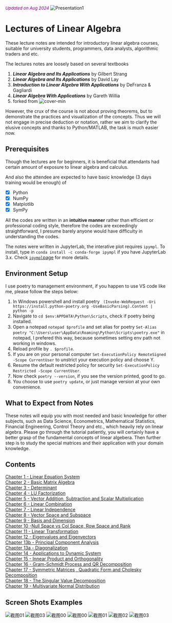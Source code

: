 <font color='purple' size=2.5><i>Updated on Aug 2024</i></font>
![Presentation1](https://user-images.githubusercontent.com/59842360/159695863-678be5bc-d146-4340-9592-003ad93241e1.jpg)
# Lectures of Linear Algebra

These lecture notes are intended for introductory linear algebra courses, suitable for university students, programmers, data analysts, algorithmic traders and etc. 

The lectures notes are loosely based on several textbooks

1. <b><i>Linear Algebra and Its Applications</i></b> by Gilbert Strang 
2. <b><i>Linear Algebra and Its Applications</i></b> by David Lay 
3. <b><i>Introduction to Linear Algebra With Applications</i></b> by DeFranza & Gagliardi
4. <b><i>Linear Algebra With Applications</i></b> by Gareth Willia
5. forked from 
![cover-min](https://user-images.githubusercontent.com/59842360/83939172-64df6c00-a7e3-11ea-80b1-058af696d5a3.png)

However, the crux of the course is not about proving theorems, but to demonstrate the practices and visualization of the concepts. Thus we will not engage in precise deduction or notation, rather we aim to clarify the elusive concepts and thanks to Python/MATLAB, the task is much easier now.

## Prerequisites
Though the lectures are for beginners, it is beneficial that attendants had certain amount of exposure to linear algebra and calculus.

And also the attendee are expected to have basic knowledge (3 days training would be enough) of 
- [x] Python
- [x] NumPy
- [x] Matplotlib
- [x] SymPy

All the codes are written in an <b>intuitive manner</b> rather than efficient or professional coding style, therefore the codes are exceedingly straightforward, I presume barely anyone would have difficulty in understanding the codes.

The notes were written in JupyterLab, the interative plot requires ```ipympl```. To install, type in ```conda install -c conda-forge ipympl``` if you have JupyterLab 3.x. Check <a href='https://github.com/matplotlib/ipympl'><code>ipympl</code>page</a> for more details.

## Environment Setup
I use poetry to management environment, if you happen to use VS code like me, please follow the steps below:
1. In Windows powershell and install poetry ``` (Invoke-WebRequest -Uri https://install.python-poetry.org -UseBasicParsing).Content | python -p```
2. Navigate to ```cd $env:APPDATA\Python\Scripts```, check if poetry being installed.
3. Open a notepad ```notepad $profile``` and set alias for poetry ```Set-Alias poetry "C:\Users\user\AppData\Roaming\Python\Scripts\poetry.exe"``` in notepad, I prefered this way, because sometimes setting env path not working in windows.
4. Reload profile by ```. $profile```.
5. If you are on your personal computer ```Set-ExecutionPolicy RemoteSigned -Scope CurrentUser``` to unstrict your execution policy and choose Y.
6. Resume the default restricted policy for security ```Set-ExecutionPolicy Restricted -Scope CurrentUser```.
7. Now check ```poetry --version```, if you see the version printed, good to go.
8. You choose to use ```poetry update```, or just manage version at your own convenience.

## What to Expect from Notes
These notes will equip you with most needed and basic knowledge for other subjects, such as Data Science, Econometrics, Mathematical Statistics, Financial Engineering, Control Theory and etc., which heavily rely on linear algebra. Please go through the tutorial patiently, you will certainly have a better grasp of the fundamental concepts of linear algebera. Then further step is to study the special matrices and their application with your domain knowledge.  

## Contents

[Chapter 1 - Linear Equation System](https://nbviewer.org/github/weijie-chen/Linear-Algebra-With-Python/blob/master/notebooks/Chapter%201%20-%20Linear%20Equation%20System.ipynb)<br>
[Chapter 2 - Basic Matrix Algebra](https://nbviewer.org/github/weijie-chen/Linear-Algebra-With-Python/blob/master/notebooks/Chapter%202%20-%20Basic%20Matrix%20Algebra.ipynb)<br>
[Chapter 3 - Determinant](https://nbviewer.org/github/weijie-chen/Linear-Algebra-With-Python/blob/master/notebooks/Chapter%203%20-%20Determinant.ipynb)<br>
[Chapter 4 - LU Factorization](https://nbviewer.org/github/weijie-chen/Linear-Algebra-With-Python/blob/master/notebooks/Chapter%204%20-%20LU%20Factorization.ipynb)<br>
[Chapter 5 - Vector Addition, Subtraction and Scalar Multiplication](https://nbviewer.org/github/weijie-chen/Linear-Algebra-With-Python/blob/master/notebooks/Chapter%205%20-%20Vector%20Addition%2C%20Subtraction%20and%20Scalar%20Multiplication.ipynb)<br>
[Chapter 6 - Linear Combination](https://nbviewer.org/github/weijie-chen/Linear-Algebra-With-Python/blob/master/notebooks/Chapter%206%20-%20Linear%20Combination.ipynb)<br>
[Chapter 7 - Linear Independence](https://nbviewer.org/github/weijie-chen/Linear-Algebra-With-Python/blob/master/notebooks/Chapter%207%20-%20Linear%20Independence.ipynb)<br>
[Chapter 8 - Vector Space and Subspace](https://nbviewer.org/github/weijie-chen/Linear-Algebra-With-Python/blob/master/notebooks/Chapter%208%20-%20Vector%20Space%20and%20Subspace.ipynb)<br>
[Chapter 9 - Basis and Dimension](https://nbviewer.org/github/weijie-chen/Linear-Algebra-With-Python/blob/master/notebooks/Chapter%209%20-%20Basis%20and%20Dimension.ipynb)<br>
[Chapter 10 -Null Space vs Col Space, Row Space and Rank](https://nbviewer.org/github/weijie-chen/Linear-Algebra-With-Python/blob/master/notebooks/Chapter%2010%20-Null%20Space%20vs%20Col%20Space%2C%20Row%20Space%20and%20Rank.ipynb)<br>
[Chapter 11 - Linear Transformation](https://nbviewer.org/github/weijie-chen/Linear-Algebra-With-Python/blob/master/notebooks/Chapter%2011%20-%20Linear%20Transformation.ipynb)<br>
[Chapter 12 - Eigenvalues and Eigenvectors](https://nbviewer.org/github/weijie-chen/Linear-Algebra-With-Python/blob/master/notebooks/Chapter%2012%20-%20Eigenvalues%20and%20Eigenvectors.ipynb)<br>
[Chapter 13b - Principal Component Analysis](https://nbviewer.org/github/weijie-chen/Linear-Algebra-With-Python/blob/master/notebooks/Chapter%2013b%20-%20Principal%20Component%20Analysis.ipynb)<br>
[Chapter 13a - Diagonalization](https://nbviewer.org/github/weijie-chen/Linear-Algebra-With-Python/blob/master/notebooks/Chapter%2013a%20-%20Diagonalization.ipynb)<br>
[Chapter 14 - Applications to Dynamic System](https://nbviewer.org/github/weijie-chen/Linear-Algebra-With-Python/blob/master/notebooks/Chapter%2014%20-%20Applications%20to%20Dynamic%20System.ipynb)<br>
[Chapter 15 - Innear Product and Orthogonality](https://nbviewer.org/github/weijie-chen/Linear-Algebra-With-Python/blob/master/notebooks/Chapter%2015%20-%20Innear%20Product%20and%20Orthogonality.ipynb)<br>
[Chapter 16 - Gram-Schmidt Process and QR Decomposition](https://nbviewer.org/github/weijie-chen/Linear-Algebra-With-Python/blob/master/notebooks/Chapter%2016%20-%20Gram-Schmidt%20Process%20and%20QR%20Decomposition.ipynb)<br>
[Chapter 17 - Symmetric Matrices , Quadratic Form and Cholesky Decomposition](https://nbviewer.org/github/weijie-chen/Linear-Algebra-With-Python/blob/master/notebooks/Chapter%2017%20-%20Symmetric%20Matrices%20%2C%20Quadratic%20Form%20and%20Cholesky%20Decomposition.ipynb)<br>
[Chapter 18 - The Singular Value Decomposition](https://nbviewer.org/github/weijie-chen/Linear-Algebra-With-Python/blob/master/notebooks/Chapter%2018%20-%20The%20Singular%20Value%20Decomposition.ipynb)<br>
[Chapter 19 - Multivariate Normal Distribution](https://nbviewer.org/github/weijie-chen/Linear-Algebra-With-Python/blob/master/notebooks/Chapter%2019%20-%20Multivariate%20Normal%20Distribution.ipynb)<br>

## Screen Shots Examples
![截图01](https://user-images.githubusercontent.com/59842360/122352881-6b043e80-cf47-11eb-9ca4-8f52c93c0efa.jpg)
![截图03](https://user-images.githubusercontent.com/59842360/122352926-78212d80-cf47-11eb-9bb4-c33e03b7f085.jpg)
![截图00](https://user-images.githubusercontent.com/59842360/122352940-7b1c1e00-cf47-11eb-9f80-e26454d4baaf.jpg)
![截图00](https://user-images.githubusercontent.com/59842360/126001287-9f8de290-3940-4000-b5db-7b12d8b70005.jpg)
![截图01](https://user-images.githubusercontent.com/59842360/126001290-d342db9f-76eb-41ce-98b2-208075bd4640.jpg)
![截图02](https://user-images.githubusercontent.com/59842360/126001291-5cee0e1b-d02b-4912-9d27-65eaaff13178.jpg)
![截图03](https://user-images.githubusercontent.com/59842360/126001463-0b262316-0032-482e-bb0f-1ccbbd3a2835.jpg)
